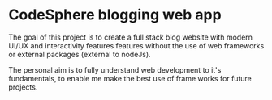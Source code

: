 # CodeSphere blogging web app
The goal of this project is to create a full stack blog website with modern UI/UX and interactivity features features without the use of web frameworks or external packages (external to nodeJs).

The personal aim is to fully understand web development to it's fundamentals, to enable me make the best use of frame works for future projects.
